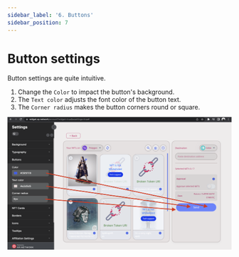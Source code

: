 ```yaml
---
sidebar_label: '6. Buttons'
sidebar_position: 7
---
```


# Button settings

Button settings are quite intuitive.

1. Change the `Color` to impact the button's background.
2. The `Text color` adjusts the font color of the button text.
3. The `Corner radius` makes the button corners round or square.

![Button](../static/img/../../../static/img/widget/9.png)